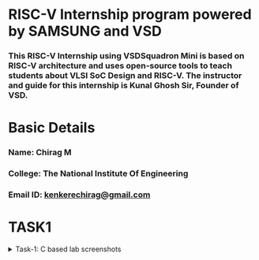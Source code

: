 # RISC-V Internship program powered by SAMSUNG and VSD
### This RISC-V Internship using VSDSquadron Mini is based on RISC-V architecture and uses open-source tools to teach students about VLSI SoC Design and RISC-V. The instructor and guide for this internship is Kunal Ghosh Sir, Founder of VSD.

# Basic Details

### Name: Chirag M
### College: The National Institute Of Engineering
### Email ID: kenkerechirag@gmail.com

# TASK1 
<details>
<summary> Task-1: C based lab screenshots </summary>
<br>
  
![image_alt](https://github.com/Chiragkenkere/samsung_riscv/blob/f4b02a2d079299068b25d2ff50cddfaaec37ef16/C_code.jpeg)
  
![image_alt](https://github.com/Chiragkenkere/samsung_riscv/blob/60aff8d95440c69f353e36beca910f7d8e8eddf8/C-code_output.jpeg)

</details>
